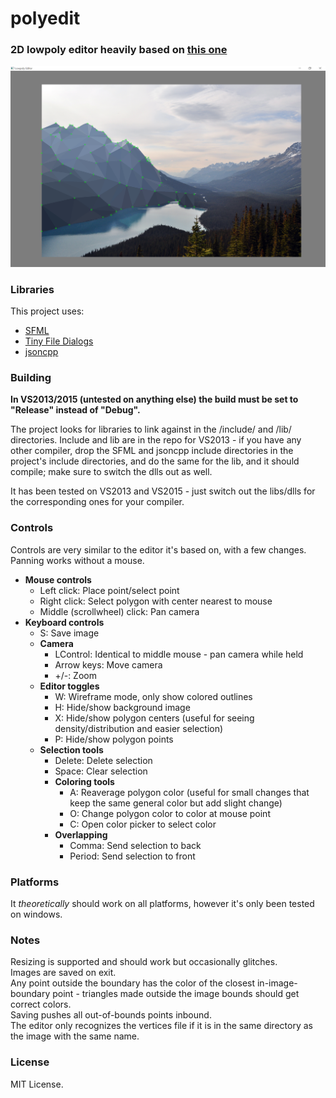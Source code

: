 # polyedit
### 2D lowpoly editor heavily based on [this one](raincomplex.net/lowpolyeditor)

![Image](Screenshots/screenshot.png)

### Libraries
This project uses:
* [SFML](http://www.sfml-dev.org/)
* [Tiny File Dialogs](https://sourceforge.net/projects/tinyfiledialogs/)
* [jsoncpp](https://github.com/open-source-parsers/jsoncpp)

### Building
**In VS2013/2015 (untested on anything else) the build must be set to "Release" instead of "Debug".**

The project looks for libraries to link against in the /include/ and /lib/ directories. Include and lib are in the repo for VS2013 - if you have any other compiler, drop the SFML and jsoncpp include directories in the project's include directories, and do the same for the lib, and it should compile; make sure to switch the dlls out as well. 

It has been tested on VS2013 and VS2015 - just switch out the libs/dlls for the corresponding ones for your compiler.

### Controls
Controls are very similar to the editor it's based on, with a few changes.
Panning works without a mouse.

- **Mouse controls**
  - Left click: Place point/select point
  - Right click: Select polygon with center nearest to mouse
  - Middle (scrollwheel) click: Pan camera
- **Keyboard controls**
  - S: Save image 
  - **Camera**
    - LControl: Identical to middle mouse - pan camera while held
    - Arrow keys: Move camera
    - +/-: Zoom
  - **Editor toggles**
    - W: Wireframe mode, only show colored outlines
    - H: Hide/show background image
    - X: Hide/show polygon centers (useful for seeing density/distribution and easier selection)
    - P: Hide/show polygon points
  - **Selection tools** 
    - Delete: Delete selection
    - Space: Clear selection
    - **Coloring tools**
      - A: Reaverage polygon color (useful for small changes that keep the same general color but add slight change)
      - O: Change polygon color to color at mouse point
      - C: Open color picker to select color
    - **Overlapping**
      - Comma: Send selection to back
      - Period: Send selection to front
  
### Platforms
It *theoretically* should work on all platforms, however it's only been tested on windows.

### Notes
Resizing is supported and should work but occasionally glitches.  
Images are saved on exit.  
Any point outside the boundary has the color of the closest in-image-boundary point - triangles made outside the image bounds should get correct colors.  
Saving pushes all out-of-bounds points inbound.  
The editor only recognizes the vertices file if it is in the same directory as the image with the same name.

### License
MIT License.
